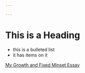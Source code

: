 ```yaml
---

---
```


# This is a Heading

* this is a bulleted list
* it has items on it

[My Growth and Fixed Minset Essay](growth-vs-fixed-mindset.md)
